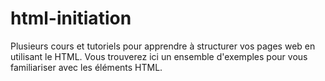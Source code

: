 # html-initiation

Plusieurs cours et tutoriels pour apprendre à structurer vos pages web en utilisant le HTML. Vous trouverez ici un ensemble d'exemples pour vous familiariser avec les éléments HTML.
